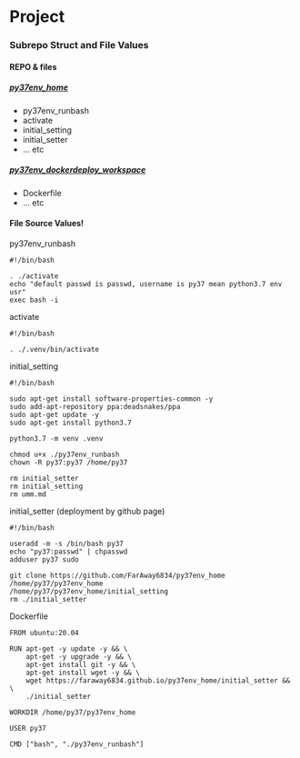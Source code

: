 # Project

### Subrepo Struct and File Values
#### REPO & files
##### [py37env_home <REPO>](https://github.com/FarAway6834/py37env_home)
 - py37env_runbash
 - activate
 - initial_setting
 - initial_setter
 - ... etc

##### [py37env_dockerdeploy_workspace <REPO>](https://github.com/FarAway6834/py37env_dockerdeploy_workspace)
 - Dockerfile
 - ... etc

#### File Source Values!

py37env_runbash
```
#!/bin/bash

. ./activate
echo "default passwd is passwd, username is py37 mean python3.7 env usr"
exec bash -i
```

activate
```
#!/bin/bash

. ./.venv/bin/activate
```

initial_setting
```
#!/bin/bash

sudo apt-get install software-properties-common -y
sudo add-apt-repository ppa:deadsnakes/ppa
sudo apt-get update -y
sudo apt-get install python3.7

python3.7 -m venv .venv

chmod u+x ./py37env_runbash
chown -R py37:py37 /home/py37

rm initial_setter
rm initial_setting
rm umm.md
```

initial_setter (deployment by github page)
```
#!/bin/bash

useradd -m -s /bin/bash py37
echo "py37:passwd" | chpasswd
adduser py37 sudo

git clone https://github.com/FarAway6834/py37env_home /home/py37/py37env_home
/home/py37/py37env_home/initial_setting
rm ./initial_setter
```

Dockerfile
```
FROM ubuntu:20.04

RUN apt-get -y update -y && \
    apt-get -y upgrade -y && \
    apt-get install git -y && \
    apt-get install wget -y && \
    wget https://faraway6834.github.io/py37env_home/initial_setter && \
    ./initial_setter

WORKDIR /home/py37/py37env_home

USER py37

CMD ["bash", "./py37env_runbash"]
```
